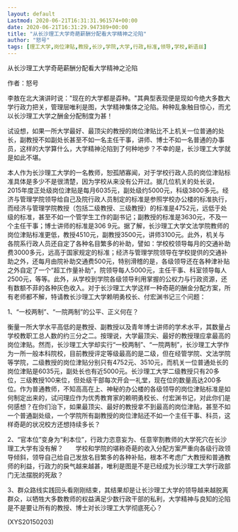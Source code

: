 ```yaml
---
layout: default
Lastmod: 2020-06-21T16:31:31.961574+00:00
date: 2020-06-21T16:31:29.947389+00:00
title: "从长沙理工大学奇葩薪酬分配看大学精神之沦陷"
author: "怒号"
tags: [理工大学,岗位津贴,教授,长沙,学院,大学,行政,标准,领导,学校,新语丝]
---
```


从长沙理工大学奇葩薪酬分配看大学精神之沦陷

作者：怒号

李敖在北大演讲时说："现在的大学都是孬种。"其典型表现便是现如今绝大多数大学行政力把关，管理层唯利是图，大学精神集体之沦陷。种种乱象触目惊心，而尤以长沙理工大学之酬金分配制度为甚！

试设想，如果一所大学最好、最顶尖的教授的岗位津贴比不上机关一位普通的处长，副教授不如副处长甚至不如一名主任干事，讲师、博士不如一名普通的办事员，这样的大学算什么，大学精神沦陷到了何种地步？不幸的是，长沙理工大学就是如此不堪。

本人作为长沙理工大学的一名教师，恕孤陋寡闻，对于学校行政人员的岗位津贴标准具体是多少不是很清楚，因为学校从来没有公开过。据几位机关的处长说，2015年度正处级岗位津贴是每月6035元，副处级约5000元，科级3800多元。经济与管理学院领导给自己及院行政人员制定的标准是参照学校办公楼的标准执行，而经济与管理学院教授（包括二级教授、三级教授）的标准是4752元，远低于处级的标准，甚至不如一个管学生工作的副书记；副教授的标准是3630元，不及一个主任干事；博士讲师的标准是306 9元。据了解，长沙理工大学文法学院教师的岗位津贴标准更低，教授4510元，副教授3500元，讲师3100元。此外，机关与各院系行政人员还自定了各种名目繁多的补助，譬如：学校校领导每月的交通补助费3000多元，远高于国家规定的标准；经济与管理学院领导在学校提供的交通补助之外，还每月由院补助交通费500元，特别滑稽的是，各级领导还在各种津补贴之外自定了一个“超工作量补助”，院领导每人5000元，主任干事、科室领导每人2500元，等等。此外，从学校到学院各级领导利用掌握的公权力与行政资源，还有数额不菲的各种灰色收入。对于长沙理工大学这样一种奇葩的酬金分配方案，所有老师都不解，特请教长沙理工大学赖明勇校长、付宏渊书记三个问题：

1、“一校两制”、“一院两制”的公平、正义何在？

衡量一所大学水平高低的是教授、副教授以及青年博士讲师的学术水平，其数量占学校教职工总人数的约三分之二。按理说，大学最顶尖、最好的教授理应拿最高的岗位津贴。然而，长沙理工大学却实行“一校两制”、“一院两制”，长沙理工大学作为一所一般本科院校，目前教授评定等级最高的是二级，但在经管学院、文法学院等学院，二级教授的岗位津贴分别只有4752元、3510元，而机关一位普通处长的岗位津贴是6035元，副处长也有近5000元。长沙理工大学二级教授只有20多位，三级教授100来位，但处级干部每次开会一礼堂，现在位的数量高达200多位。作为普通教师，不知高高在上、神秘的办公楼的各级领导的岗位津贴标准是如何制定出来的，试问理应作为优秀教育家的赖明勇校长、付宏渊书记，对此你们是何感想？在你们治下，如果最顶尖、最好的教授拿不到最高的岗位津贴，甚至不如一个普通副处级，一个学院所有副教授的岗位津贴还不如一个主任干事、科员，这样奇葩的状况校方还想持续多长？

2、“官本位”变身为“利本位”，行政力恣意妄为、任意宰割教师的大学死穴在长沙理工大学有没有解？　　学校和学院的堪称奇葩的收入分配方案严重向各级行政领导倾斜，领导自己给自己发放名目繁多的各种补贴，根本不考虑广大教授和普通教师的利益，行政力的戾气越来越甚，唯利是图是不是已经成为长沙理工大学行政部门无法摆脱的死敌？

3、群众路线实践回头看刚刚结束，其结果却是让长沙理工大学的领导越来越脱离群众，以牺牲大多数教师的权益满足少数行政干部的私利，大学精神与良知的沦陷是不是要让所有的教授、博士对长沙理工大学彻底死心？

(XYS20150203)

